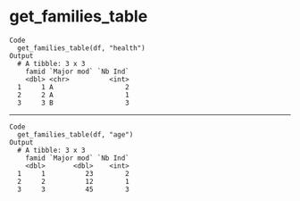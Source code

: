 # get_families_table

    Code
      get_families_table(df, "health")
    Output
      # A tibble: 3 x 3
        famid `Major mod` `Nb Ind`
        <dbl> <chr>          <int>
      1     1 A                  2
      2     2 A                  1
      3     3 B                  3

---

    Code
      get_families_table(df, "age")
    Output
      # A tibble: 3 x 3
        famid `Major mod` `Nb Ind`
        <dbl>       <dbl>    <int>
      1     1          23        2
      2     2          12        1
      3     3          45        3

